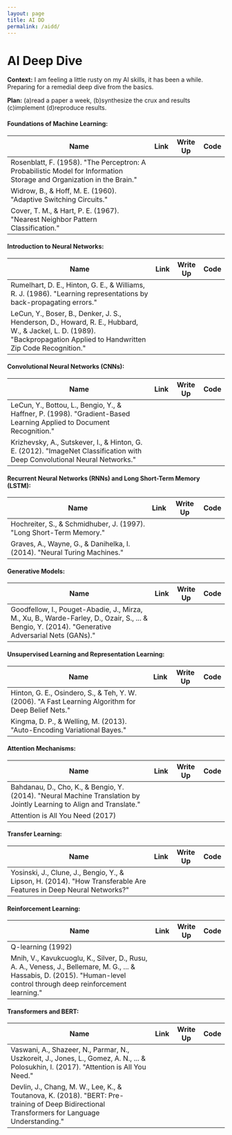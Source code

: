```yaml
---
layout: page
title: AI DD
permalink: /aidd/
---
```


# AI Deep Dive

**Context:** I am feeling a little rusty on my AI skills, it has been a while. Preparing for a remedial deep dive from the basics. 

**Plan:** (a)read a paper a week, (b)synthesize the crux and results (c)implement (d)reproduce results.


#### Foundations of Machine Learning:

| Name | Link | Write Up | Code |
|---|---|---|---|
| Rosenblatt, F. (1958). "The Perceptron: A Probabilistic Model for Information Storage and Organization in the Brain." | | | |
| Widrow, B., & Hoff, M. E. (1960). "Adaptive Switching Circuits." | | | |
| Cover, T. M., & Hart, P. E. (1967). "Nearest Neighbor Pattern Classification." | | | |

#### Introduction to Neural Networks:

| Name | Link | Write Up | Code |
|---|---|---|---|
| Rumelhart, D. E., Hinton, G. E., & Williams, R. J. (1986). "Learning representations by back-propagating errors." | | | |
| LeCun, Y., Boser, B., Denker, J. S., Henderson, D., Howard, R. E., Hubbard, W., & Jackel, L. D. (1989). "Backpropagation Applied to Handwritten Zip Code Recognition." | | | |

#### Convolutional Neural Networks (CNNs):

| Name | Link | Write Up | Code |
|---|---|---|---|
| LeCun, Y., Bottou, L., Bengio, Y., & Haffner, P. (1998). "Gradient-Based Learning Applied to Document Recognition." | | | |
| Krizhevsky, A., Sutskever, I., & Hinton, G. E. (2012). "ImageNet Classification with Deep Convolutional Neural Networks." | | | |

#### Recurrent Neural Networks (RNNs) and Long Short-Term Memory (LSTM):

| Name | Link | Write Up | Code |
|---|---|---|---|
| Hochreiter, S., & Schmidhuber, J. (1997). "Long Short-Term Memory." | | | |
| Graves, A., Wayne, G., & Danihelka, I. (2014). "Neural Turing Machines." | | | |

#### Generative Models:

| Name | Link | Write Up | Code |
|---|---|---|---|
| Goodfellow, I., Pouget-Abadie, J., Mirza, M., Xu, B., Warde-Farley, D., Ozair, S., ... & Bengio, Y. (2014). "Generative Adversarial Nets (GANs)." | | | |

#### Unsupervised Learning and Representation Learning:

| Name | Link | Write Up | Code |
|---|---|---|---|
| Hinton, G. E., Osindero, S., & Teh, Y. W. (2006). "A Fast Learning Algorithm for Deep Belief Nets." | | | |
| Kingma, D. P., & Welling, M. (2013). "Auto-Encoding Variational Bayes." | | | |

#### Attention Mechanisms:

| Name | Link | Write Up | Code |
|---|---|---|---|
| Bahdanau, D., Cho, K., & Bengio, Y. (2014). "Neural Machine Translation by Jointly Learning to Align and Translate." | | | |
| Attention is All You Need (2017) | | | |

#### Transfer Learning:

| Name | Link | Write Up | Code |
|---|---|---|---|
| Yosinski, J., Clune, J., Bengio, Y., & Lipson, H. (2014). "How Transferable Are Features in Deep Neural Networks?" | | | |

#### Reinforcement Learning:

| Name | Link | Write Up | Code |
|---|---|---|---|
| Q-learning (1992) | | | |
| Mnih, V., Kavukcuoglu, K., Silver, D., Rusu, A. A., Veness, J., Bellemare, M. G., ... & Hassabis, D. (2015). "Human-level control through deep reinforcement learning." | | | |

#### Transformers and BERT:

| Name | Link | Write Up | Code |
|---|---|---|---|
| Vaswani, A., Shazeer, N., Parmar, N., Uszkoreit, J., Jones, L., Gomez, A. N., ... & Polosukhin, I. (2017). "Attention is All You Need." | | | |
| Devlin, J., Chang, M. W., Lee, K., & Toutanova, K. (2018). "BERT: Pre-training of Deep Bidirectional Transformers for Language Understanding." | | | |
